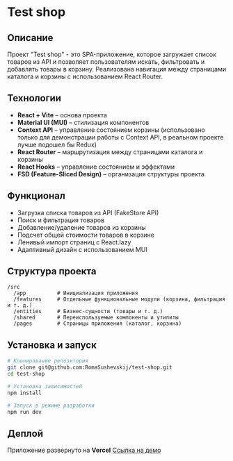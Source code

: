 # Test shop

## Описание

Проект "Test shop" - это SPA-приложение, которое загружает список товаров из API и позволяет пользователям искать, фильтровать и добавлять товары в корзину. Реализована навигация между страницами каталога и корзины с использованием React Router.

## Технологии

- **React + Vite** – основа проекта
- **Material UI (MUI)** – стилизация компонентов
- **Context API** – управление состоянием корзины (использовано только для демонстрации работы с Context API, в реальном проекте лучше подошел бы Redux)
- **React Router** – маршрутизация между страницами каталога и корзины
- **React Hooks** – управление состоянием и эффектами
- **FSD (Feature-Sliced Design)** – организация структуры проекта

## Функционал

- Загрузка списка товаров из API (FakeStore API)
- Поиск и фильтрация товаров
- Добавление/удаление товаров из корзины
- Подсчет общей стоимости товаров в корзине
- Ленивый импорт страниц с React.lazy
- Адаптивный дизайн с использованием MUI

## Структура проекта

```
/src
  /app          # Инициализация приложения
  /features     # Отдельные функциональные модули (корзина, фильтрация и т. д.)
  /entities     # Бизнес-сущности (товары и т. д.)
  /shared       # Переиспользуемые компоненты и утилиты
  /pages        # Страницы приложения (каталог, корзина)
```

## Установка и запуск

```sh
# Клонирование репозитория
git clone git@github.com:RomaSushevskij/test-shop.git
cd test-shop

# Установка зависимостей
npm install

# Запуск в режиме разработки
npm run dev
```

## Деплой

Приложение развернуто на **Vercel**
[Ссылка на демо](https://your-deployed-link.vercel.app)
